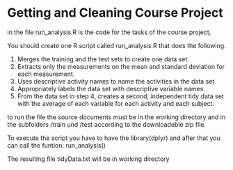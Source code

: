 # Getting and Cleaning Course Project

in the file run_analysis.R is the code for the tasks of the course project,

You should create one R script called run_analysis.R that does the following. 

  1.  Merges the training and the test sets to create one data set.
  2.  Extracts only the measurements on the mean and standard deviation for each measurement. 
  3.  Uses descriptive activity names to name the activities in the data set
  4.  Appropriately labels the data set with descriptive variable names. 
  5.  From the data set in step 4, creates a second, independent tidy data set with the average of each variable for each activity and each subject.


to run the file the source documents must be in the working directory and in the subfolders /train und /test  according to the downloadeble zip file.

To execute the script you have to have the library(dplyr) and after that you can call the funtion: run_analysis()

The resulting file tidyData.txt will be in working directory

